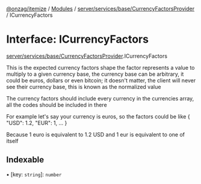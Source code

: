 [@onzag/itemize](../README.md) / [Modules](../modules.md) / [server/services/base/CurrencyFactorsProvider](../modules/server_services_base_CurrencyFactorsProvider.md) / ICurrencyFactors

# Interface: ICurrencyFactors

[server/services/base/CurrencyFactorsProvider](../modules/server_services_base_CurrencyFactorsProvider.md).ICurrencyFactors

This is the expected currency factors shape
the factor represents a value to multiply to a given currency base, the currency base
can be arbitrary, it could be euros, dollars or even bitcoin; it doesn't matter, the client will
never see their currency base, this is known as the normalized value

The currency factors should include every currency in the currencies array, all the codes
should be included in there

For example let's say your currency is euros, so the factors could be like
{
  "USD": 1.2,
  "EUR": 1,
  ...
}

Because 1 euro is equivalent to 1.2 USD and 1 eur is equivalent to one of itself

## Indexable

▪ [key: `string`]: `number`
